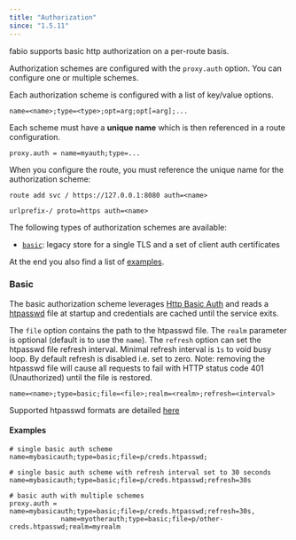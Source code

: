 ```yaml
---
title: "Authorization"
since: "1.5.11"
---
```


fabio supports basic http authorization on a per-route basis.

<!--more-->

Authorization schemes are configured with the `proxy.auth` option.
You can configure one or multiple schemes.

Each authorization scheme is configured with a list of
key/value options.

    name=<name>;type=<type>;opt=arg;opt[=arg];...

Each scheme must have a **unique name** which is then
referenced in a route configuration.

    proxy.auth = name=myauth;type=...

When you configure the route, you must reference the unique name for the authorization scheme:

    route add svc / https://127.0.0.1:8080 auth=<name>

    urlprefix-/ proto=https auth=<name>

The following types of authorization schemes are available:

* [`basic`](#basic): legacy store for a single TLS and a set of client auth certificates

At the end you also find a list of [examples](#examples).

### Basic

The basic authorization scheme leverages [Http Basic Auth](https://en.wikipedia.org/wiki/Basic_access_authentication) and reads a [htpasswd](https://httpd.apache.org/docs/2.4/misc/password_encryptions.html) file at startup and credentials are cached until the service exits.

The `file` option contains the path to the htpasswd file. The `realm` parameter is optional (default is to use the `name`). The `refresh` option can set the htpasswd file refresh interval. Minimal refresh interval is `1s` to void busy loop. By default refresh is disabled i.e. set to zero.
Note: removing the htpasswd file will cause all requests to fail with HTTP status code 401 (Unauthorized) until the file is restored.

    name=<name>;type=basic;file=<file>;realm=<realm>;refresh=<interval>

Supported htpasswd formats are detailed [here](https://github.com/tg123/go-htpasswd)

#### Examples

    # single basic auth scheme
    name=mybasicauth;type=basic;file=p/creds.htpasswd;

    # single basic auth scheme with refresh interval set to 30 seconds
    name=mybasicauth;type=basic;file=p/creds.htpasswd;refresh=30s

    # basic auth with multiple schemes
    proxy.auth = name=mybasicauth;type=basic;file=p/creds.htpasswd;refresh=30s,
                 name=myotherauth;type=basic;file=p/other-creds.htpasswd;realm=myrealm
